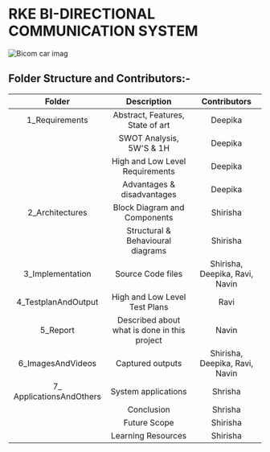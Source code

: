 # RKE BI-DIRECTIONAL COMMUNICATION SYSTEM
 ![Bicom car imag](https://user-images.githubusercontent.com/98866123/157822406-e3480b9c-56b8-476a-8ab3-dbcbe6e2ebbd.PNG)

## Folder Structure and Contributors:-
   | Folder | Description | Contributors |
   |:---:|:---:|:---:|
   | 1_Requirements | Abstract, Features, State of art | Deepika |
   |                | SWOT Analysis, 5W'S & 1H | Deepika |
   |                | High and Low Level Requirements | Deepika |
   |                | Advantages & disadvantages | Deepika |
   | 2_Architectures | Block Diagram and Components | Shirisha |
   |                 | Structural & Behavioural diagrams | Shirisha |
   | 3_Implementation | Source Code files | Shirisha, Deepika, Ravi, Navin |
   | 4_TestplanAndOutput | High and Low Level Test Plans | Ravi |
   | 5_Report | Described about what is done in this project | Navin |
   | 6_ImagesAndVideos | Captured outputs | Shirisha, Deepika, Ravi, Navin |
   | 7_ ApplicationsAndOthers | System applications | Shrisha |
   |                          | Conclusion | Shrisha |
   |                          | Future Scope | Shirisha |
   |                          | Learning Resources | Shirisha |
